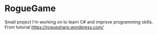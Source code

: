 # RogueGame


Small project I'm working on to learn C# and improve programming skills. From tutorial https://roguesharp.wordpress.com/
